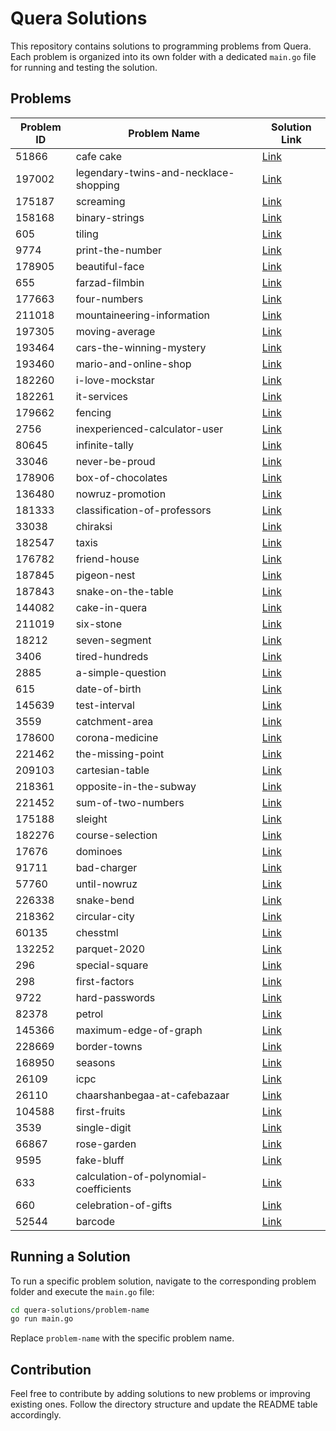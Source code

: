 # Quera Solutions

This repository contains solutions to programming problems from Quera. Each problem is organized into its own folder with a dedicated `main.go` file for running and testing the solution.

## Problems

| Problem ID | Problem Name                           | Solution Link                                          |
| ---------- | -------------------------------------- | ------------------------------------------------------ |
| 51866      | cafe cake                              | [Link](cafe-cake/main.go)                              |
| 197002     | legendary-twins-and-necklace-shopping  | [Link](legendary-twins-and-necklace-shopping/main.go)  |
| 175187     | screaming                              | [Link](screaming/main.go)                              |
| 158168     | binary-strings                         | [Link](binary-strings/main.go)                         |
| 605        | tiling                                 | [Link](tiling/main.go)                                 |
| 9774       | print-the-number                       | [Link](print-the-number/main.go)                       |
| 178905     | beautiful-face                         | [Link](beautiful-face/main.go)                         |
| 655        | farzad-filmbin                         | [Link](farzad-filmbin/main.go)                         |
| 177663     | four-numbers                           | [Link](four-numbers/main.go)                           |
| 211018     | mountaineering-information             | [Link](mountaineering-information/main.go)             |
| 197305     | moving-average                         | [Link](moving-average/q1.py)                           |
| 193464     | cars-the-winning-mystery               | [Link](cars-the-winning-mystery/main.go)               |
| 193460     | mario-and-online-shop                  | [Link](mario-and-online-shop/main.go)                  |
| 182260     | i-love-mockstar                        | [Link](i-love-mockstar/dynamic.css)                    |
| 182261     | it-services                            | [Link](it-services/dynamic.css)                        |
| 179662     | fencing                                | [Link](fencing/main.go)                                |
| 2756       | inexperienced-calculator-user          | [Link](inexperienced-calculator-user/main.go)          |
| 80645      | infinite-tally                         | [Link](infinite-tally/main.go)                         |
| 33046      | never-be-proud                         | [Link](never-be-proud/main.go)                         |
| 178906     | box-of-chocolates                      | [Link](box-of-chocolates/main.go)                      |
| 136480     | nowruz-promotion                       | [Link](nowruz-promotion/main.go)                       |
| 181333     | classification-of-professors           | [Link](classification-of-professors/main.go)           |
| 33038      | chiraksi                               | [Link](chiraksi/solution.py)                           |
| 182547     | taxis                                  | [Link](taxis/main.go)                                  |
| 176782     | friend-house                           | [Link](friend-house/main.py)                           |
| 187845     | pigeon-nest                            | [Link](pigeon-nest/main.py)                            |
| 187843     | snake-on-the-table                     | [Link](snake-on-the-table/main.py)                     |
| 144082     | cake-in-quera                          | [Link](cake-in-quera/main.py)                          |
| 211019     | six-stone                              | [Link](six-stone/main.py)                              |
| 18212      | seven-segment                          | [Link](seven-segment/main.go)                          |
| 3406       | tired-hundreds                         | [Link](tired-hundreds/main.go)                         |
| 2885       | a-simple-question                      | [Link](a-simple-question/main.py)                      |
| 615        | date-of-birth                          | [Link](date-of-birth/main.py)                          |
| 145639     | test-interval                          | [Link](test-interval/main.py)                          |
| 3559       | catchment-area                         | [Link](catchment-area/main.go)                         |
| 178600     | corona-medicine                        | [Link](corona-medicine/main.py)                        |
| 221462     | the-missing-point                      | [Link](the-missing-point/main.py)                      |
| 209103     | cartesian-table                        | [Link](cartesian-table/main.py)                        |
| 218361     | opposite-in-the-subway                 | [Link](opposite-in-the-subway/main.py)                 |
| 221452     | sum-of-two-numbers                     | [Link](sum-of-two-numbers/main.py)                     |
| 175188     | sleight                                | [Link](sleight/main.py)                                |
| 182276     | course-selection                       | [Link](course-selection/main.py)                       |
| 17676      | dominoes                               | [Link](dominoes/main.py)                               |
| 91711      | bad-charger                            | [Link](bad-charger/main.py)                            |
| 57760      | until-nowruz                           | [Link](until-nowruz/main.py)                           |
| 226338     | snake-bend                             | [Link](snake-bend/main.py)                             |
| 218362     | circular-city                          | [Link](circular-city/main.py)                          |
| 60135      | chesstml                               | [Link](chesstml/main.py)                               |
| 132252     | parquet-2020                           | [Link](parquet-2020/main.py)                           |
| 296        | special-square                         | [Link](special-square/main.py)                         |
| 298        | first-factors                          | [Link](first-factors/main.py)                          |
| 9722       | hard-passwords                         | [Link](hard-passwords/main.py)                         |
| 82378      | petrol                                 | [Link](petrol/main.py)                                 |
| 145366     | maximum-edge-of-graph                  | [Link](maximum-edge-of-graph/main.py)                  |
| 228669     | border-towns                           | [Link](border-towns/main.py)                           |
| 168950     | seasons                                | [Link](seasons/main.py)                                |
| 26109      | icpc                                   | [Link](icpc/main.py)                                   |
| 26110      | chaarshanbegaa-at-cafebazaar           | [Link](chaarshanbegaa-at-cafebazaar/main.py)           |
| 104588     | first-fruits                           | [Link](first-fruits/main.py)                           |
| 3539       | single-digit                           | [Link](single-digit/main.py)                           |
| 66867      | rose-garden                            | [Link](rose-garden/main.py)                            |
| 9595       | fake-bluff                             | [Link](fake-bluff/main.py)                             |
| 633        | calculation-of-polynomial-coefficients | [Link](calculation-of-polynomial-coefficients/main.py) |
| 660        | celebration-of-gifts                   | [Link](celebration-of-gifts/main.py)                   |
| 52544      | barcode                                | [Link](barcode/main.py)                                |

## Running a Solution

To run a specific problem solution, navigate to the corresponding problem folder and execute the `main.go` file:

```bash
cd quera-solutions/problem-name
go run main.go
```

Replace `problem-name` with the specific problem name.

## Contribution

Feel free to contribute by adding solutions to new problems or improving existing ones. Follow the directory structure and update the README table accordingly.
